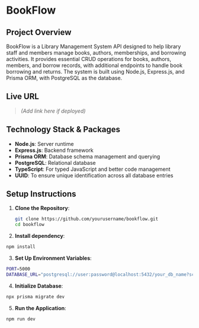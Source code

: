 # BookFlow

## Project Overview

BookFlow is a Library Management System API designed to help library staff and members manage books, authors, memberships, and borrowing activities. It provides essential CRUD operations for books, authors, members, and borrow records, with additional endpoints to handle book borrowing and returns. The system is built using Node.js, Express.js, and Prisma ORM, with PostgreSQL as the database.

## Live URL

> _(Add link here if deployed)_

## Technology Stack & Packages

- **Node.js**: Server runtime
- **Express.js**: Backend framework
- **Prisma ORM**: Database schema management and querying
- **PostgreSQL**: Relational database
- **TypeScript**: For typed JavaScript and better code management
- **UUID**: To ensure unique identification across all database entries

## Setup Instructions

1. **Clone the Repository**:
   ```bash
   git clone https://github.com/yourusername/bookflow.git
   cd bookflow
   ```
2. **Install dependency**:

```bash
npm install

```

3. **Set Up Environment Variables**:

```bash
PORT=5000
DATABASE_URL="postgresql://user:password@localhost:5432/your_db_name?schema=public"
```

4. **Initialize Database**:

```bash
npx prisma migrate dev
```

5. **Run the Application**:

```bash
npm run dev
```
